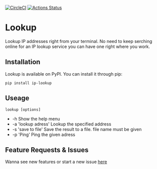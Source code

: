 [![CircleCI](https://circleci.com/gh/dominicegginton/lookup.svg?style=svg)](https://circleci.com/gh/dominicegginton/lookup)
[![Actions Status](https://github.com/dominicegginton/lookup/workflows/CI/badge.svg)](https://github.com/dominicegginton/lookup/actions)
# Lookup 

Lookup IP addresses right from your terminal. No need to keep serching online for an IP lookup service you can have one right where you work. 

## Installation

Lookup is available on PyPI. You can install it through pip:

```
pip install ip-lookup
```

## Useage

```
lookup [options]
```

- -h Show the help menu
- -a 'lookup adress' Lookup the specified address
- -s 'save to file' Save the result to a file. file name must be given
- -p 'Ping' Ping the given adress

## Feature Requests & Issues

Wanna see new features or start a new issue [here](https://github.com/dominicegginton/lookup/issues)
